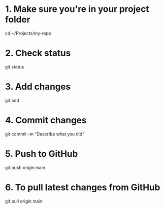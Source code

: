 # 1. Make sure you're in your project folder
cd ~/Projects/my-repo

# 2. Check status
git status

# 3. Add changes
git add .

# 4. Commit changes
git commit -m "Describe what you did"

# 5. Push to GitHub
git push origin main

# 6. To pull latest changes from GitHub
git pull origin main

